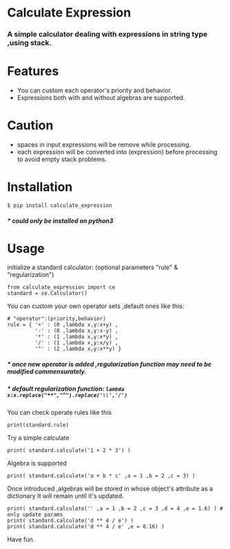 # Calculate Expression
### A simple calculator dealing with expressions in string type ,using stack.

# Features

 - You can custom each operator's priority and behavior.
 - Expressions both with and without algebras are supported.
 
# Caution

 - spaces in input expressions will be remove while processing.
 - each expression will be converted into (expression) before processing to avoid empty stack problems.

# Installation

    $ pip install calculate_expression

#####   \* could only be installed on python3

# Usage

initialize a standard calculator:
(optional parameters "rule" & "regularization")

    from calculate_expression import ce
    standard = ce.Calculator()

You can custom your own operator sets ,default ones like this:

    # "operator":(priority,behavior)
    rule = { '+' : (0 ,lambda x,y:x+y) ,
             '-' : (0 ,lambda x,y:x-y) ,
             '*' : (1 ,lambda x,y:x*y) ,
             '/' : (1 ,lambda x,y:x/y) , 
             '^' : (2 ,lambda x,y:x**y) }

#####   \* once new operator is added ,regularization function may need to be modified commensurately.
#####   \* default regularization function: `lambda x:x.replace("**","^").replace('\\','/')`

You can check operate rules like this

    print(standard.rule)

Try a simple calculate

    print( standard.calculate('1 + 2 * 3') )

Algebra is supported

    print( standard.calculate('a + b * c' ,a = 1 ,b = 2 ,c = 3) )

Once introduced ,algebras will be stored in whose object's attribute as a dictionary
It will remain until it's updated.

    print( standard.calculate('' ,a = 1 ,b = 2 ,c = 3 ,d = 4 ,e = 1.6) ) # only update params
    print( standard.calculate('d ** 4 / e') )
    print( standard.calculate('d ** 4 / e' ,e = 0.16) )

Have fun.
